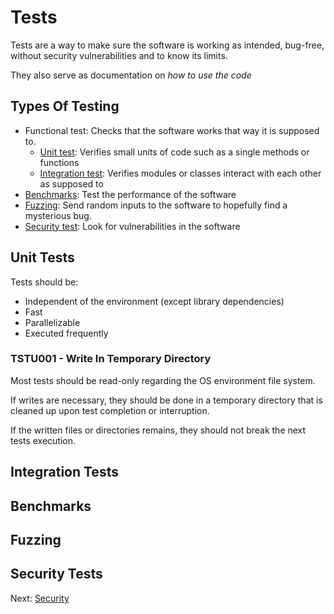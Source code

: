 # Tests

Tests are a way to make sure the software is working as intended, bug-free, without security vulnerabilities and to know its limits.

They also serve as documentation on _how to use the code_

## Types Of Testing

- Functional test: Checks that the software works that way it is supposed to.
    - [Unit test](#unit-tests): Verifies small units of code such as a single methods or functions
    - [Integration test](#integration-tests): Verifies modules or classes interact with each other as supposed to
- [Benchmarks](#benchmarks): Test the performance of the software
- [Fuzzing](#fuzzing): Send random inputs to the software to hopefully find a mysterious bug.
- [Security test](#security-tests): Look for vulnerabilities in the software

## Unit Tests

Tests should be:

- Independent of the environment (except library dependencies)
- Fast
- Parallelizable
- Executed frequently

### TSTU001 - Write In Temporary Directory

Most tests should be read-only regarding the OS environment file system.

If writes are necessary, they should be done in a temporary directory that is cleaned up upon test completion or interruption.

If the written files or directories remains, they should not break the next tests execution.

## Integration Tests

## Benchmarks

## Fuzzing

## Security Tests

Next: [Security](./security.md)
